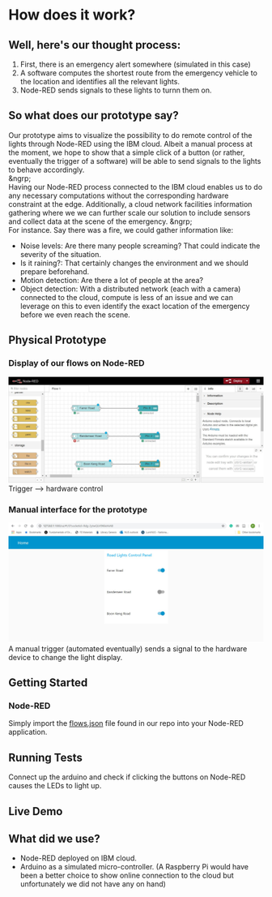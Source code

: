 # How does it work?
## Well, here's our thought process:
1. First, there is an emergency alert somewhere (simulated in this case)
1. A software computes the shortest route from the emergency vehicle to the location and identifies all the relevant lights.
1. Node-RED sends signals to these lights to turnn them on.

## So what does our prototype say?
Our prototype aims to visualize the possibility to do remote control of the lights through Node-RED using the IBM cloud. Albeit a manual process at the moment, we hope to show that a simple click of a button (or rather, eventually the trigger of a software) will be able to send signals to the lights to behave accordingly.  
&ngrp;  
Having our Node-RED process connected to the IBM cloud enables us to do any necessary computations without the corresponding hardware constraint at the edge. Additionally, a cloud network facilities information gathering where we we can further scale our solution to include sensors and collect data at the scene of the emergency. 
&ngrp;  
For instance. Say there was a fire, we could gather information like:
* Noise levels: Are there many people screaming? That could indicate the severity of the situation.
* Is it raining?: That certainly changes the environment and we should prepare beforehand.
* Motion detection: Are there a lot of people at the area? 
* Object detection: With a distributed network (each with a camera) connected to the cloud, compute is less of an issue and we can leverage on this to even identify the exact location of the emergency before we even reach the scene.

## Physical Prototype
### Display of our flows on Node-RED
![node-red flows](images/node_red_flows.jpeg?raw=true "Node-RED Flows")
Trigger --> hardware control
### Manual interface for the prototype
![node-red interface](images/light_config_on.jpeg?raw=true "Node-RED Config")
A manual trigger (automated eventually) sends a signal to the hardware device to change the light display.

## Getting Started
### Node-RED
Simply import the [flows.json](flows.json) file found in our repo into your Node-RED application.

## Running Tests
Connect up the arduino and check if clicking the buttons on Node-RED causes the LEDs to light up.

## Live Demo

## What did we use?
* Node-RED deployed on IBM cloud.
* Arduino as a simulated micro-controller.
(A Raspberry Pi would have been a better choice to show online connection to the cloud but unfortunately we did not have any on hand)
